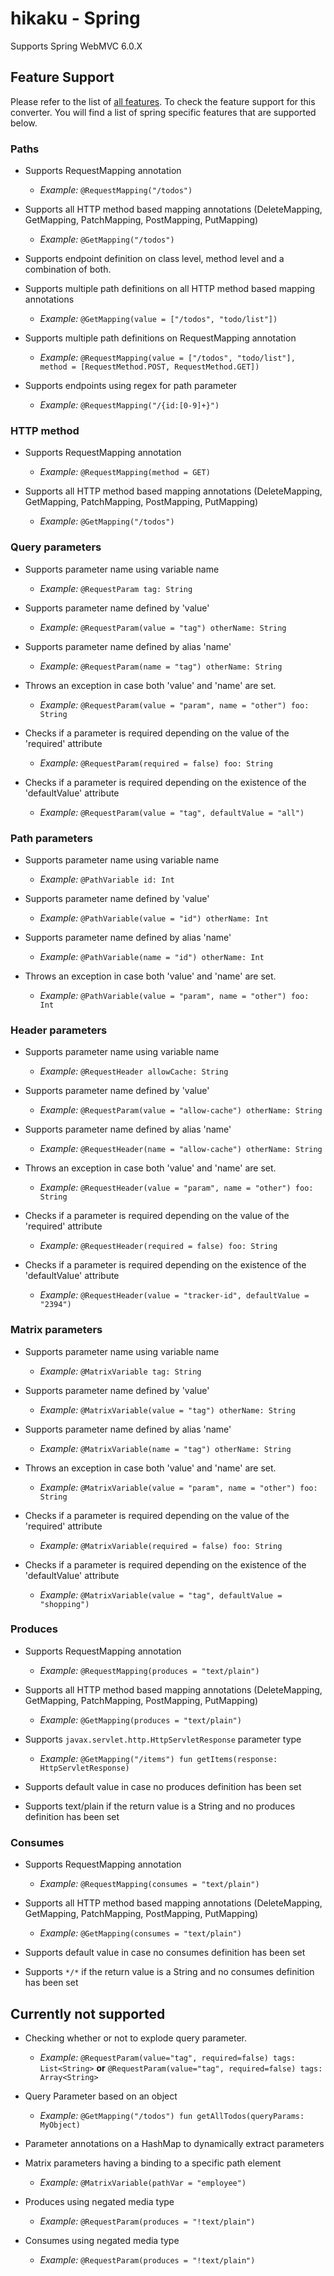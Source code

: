 # hikaku - Spring

Supports Spring WebMVC 6.0.X

## Feature Support

Please refer to the list of [all features](../docs/features.md). To check the feature support for this converter.
You will find a list of spring specific features that are supported below.

### Paths

+ Supports RequestMapping annotation
  + _Example:_ `@RequestMapping("/todos")`

+ Supports all HTTP method based mapping annotations (DeleteMapping, GetMapping, PatchMapping, PostMapping, PutMapping)
  + _Example:_ `@GetMapping("/todos")`

+ Supports endpoint definition on class level, method level and a combination of both.

+ Supports multiple path definitions on all HTTP method based mapping annotations
  + _Example:_ `@GetMapping(value = ["/todos", "todo/list"])`

+ Supports multiple path definitions on RequestMapping annotation
  + _Example:_ `@RequestMapping(value = ["/todos", "todo/list"], method = [RequestMethod.POST, RequestMethod.GET])`

+ Supports endpoints using regex for path parameter
  + _Example:_ `@RequestMapping("/{id:[0-9]+}")`
  
### HTTP method

+ Supports RequestMapping annotation
  + _Example:_ `@RequestMapping(method = GET)`

+ Supports all HTTP method based mapping annotations (DeleteMapping, GetMapping, PatchMapping, PostMapping, PutMapping)
  + _Example:_ `@GetMapping("/todos")`

### Query parameters

+ Supports parameter name using variable name
  + _Example:_ `@RequestParam tag: String`

+ Supports parameter name defined by 'value'
  + _Example:_ `@RequestParam(value = "tag") otherName: String`

+ Supports parameter name defined by alias 'name'
  + _Example:_ `@RequestParam(name = "tag") otherName: String`

+ Throws an exception in case both 'value' and 'name' are set.
  + _Example:_ `@RequestParam(value = "param", name = "other") foo: String`

+ Checks if a parameter is required depending on the value of the 'required' attribute
  + _Example:_ `@RequestParam(required = false) foo: String`

+ Checks if a parameter is required depending on the existence of the 'defaultValue' attribute
  + _Example:_ `@RequestParam(value = "tag", defaultValue = "all")`

### Path parameters

+ Supports parameter name using variable name
  + _Example:_ `@PathVariable id: Int`

+ Supports parameter name defined by 'value'
  + _Example:_ `@PathVariable(value = "id") otherName: Int`

+ Supports parameter name defined by alias 'name'
  + _Example:_ `@PathVariable(name = "id") otherName: Int`

+ Throws an exception in case both 'value' and 'name' are set.
  + _Example:_ `@PathVariable(value = "param", name = "other") foo: Int`
  
### Header parameters

+ Supports parameter name using variable name
  + _Example:_ `@RequestHeader allowCache: String`

+ Supports parameter name defined by 'value'
  + _Example:_ `@RequestParam(value = "allow-cache") otherName: String`

+ Supports parameter name defined by alias 'name'
  + _Example:_ `@RequestHeader(name = "allow-cache") otherName: String`

+ Throws an exception in case both 'value' and 'name' are set.
  + _Example:_ `@RequestHeader(value = "param", name = "other") foo: String`

+ Checks if a parameter is required depending on the value of the 'required' attribute
  + _Example:_ `@RequestHeader(required = false) foo: String`

+ Checks if a parameter is required depending on the existence of the 'defaultValue' attribute
  + _Example:_ `@RequestHeader(value = "tracker-id", defaultValue = "2394")`

### Matrix parameters

+ Supports parameter name using variable name
  + _Example:_ `@MatrixVariable tag: String`

+ Supports parameter name defined by 'value'
  + _Example:_ `@MatrixVariable(value = "tag") otherName: String`

+ Supports parameter name defined by alias 'name'
  + _Example:_ `@MatrixVariable(name = "tag") otherName: String`

+ Throws an exception in case both 'value' and 'name' are set.
  + _Example:_ `@MatrixVariable(value = "param", name = "other") foo: String`

+ Checks if a parameter is required depending on the value of the 'required' attribute
  + _Example:_ `@MatrixVariable(required = false) foo: String`

+ Checks if a parameter is required depending on the existence of the 'defaultValue' attribute
  + _Example:_ `@MatrixVariable(value = "tag", defaultValue = "shopping")`
  
### Produces

+ Supports RequestMapping annotation
  + _Example:_ `@RequestMapping(produces = "text/plain")`

+ Supports all HTTP method based mapping annotations (DeleteMapping, GetMapping, PatchMapping, PostMapping, PutMapping)
  + _Example:_ `@GetMapping(produces = "text/plain")`

+ Supports `javax.servlet.http.HttpServletResponse` parameter type
  + _Example:_ `@GetMapping("/items") fun getItems(response: HttpServletResponse)`

+ Supports default value in case no produces definition has been set

+ Supports text/plain if the return value is a String and no produces definition has been set

### Consumes

+ Supports RequestMapping annotation
  + _Example:_ `@RequestMapping(consumes = "text/plain")`

+ Supports all HTTP method based mapping annotations (DeleteMapping, GetMapping, PatchMapping, PostMapping, PutMapping)
  + _Example:_ `@GetMapping(consumes = "text/plain")`

+ Supports default value in case no consumes definition has been set

+ Supports `*/*` if the return value is a String and no consumes definition has been set

## Currently not supported

+ Checking whether or not to explode query parameter.
  + _Example:_ `@RequestParam(value="tag", required=false) tags: List<String>` **or** `@RequestParam(value="tag", required=false) tags: Array<String>`

+ Query Parameter based on an object
  + _Example:_ `@GetMapping("/todos") fun getAllTodos(queryParams: MyObject)`
  
+ Parameter annotations on a HashMap to dynamically extract parameters

+ Matrix parameters having a binding to a specific path element 
  + _Example:_ `@MatrixVariable(pathVar = "employee")`
  
+ Produces using negated media type
  + _Example:_ `@RequestParam(produces = "!text/plain")`

+ Consumes using negated media type
  + _Example:_ `@RequestParam(produces = "!text/plain")`
